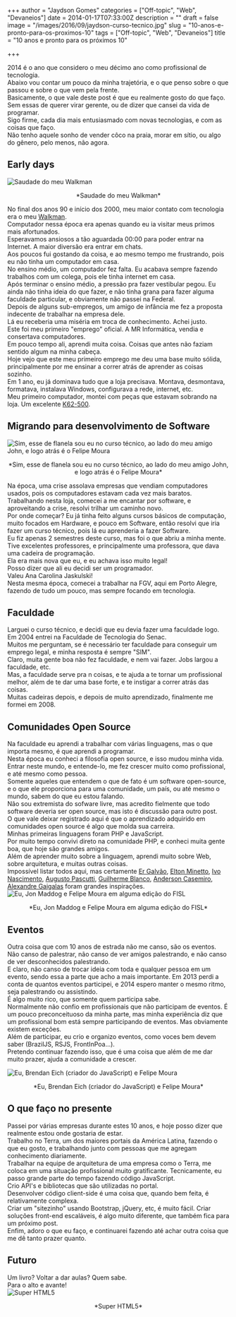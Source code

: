 +++
author = "Jaydson Gomes"
categories = ["Off-topic", "Web", "Devaneios"]
date = 2014-01-17T07:33:00Z
description = ""
draft = false
image = "/images/2016/09/jaydson-curso-tecnico.jpg"
slug = "10-anos-e-pronto-para-os-proximos-10"
tags = ["Off-topic", "Web", "Devaneios"]
title = "10 anos e pronto para os próximos 10"

+++

2014 é o ano que considero o meu décimo ano como profissional de tecnologia.  
Abaixo vou contar um pouco da minha trajetória, e o que penso sobre o que passou e sobre o que vem pela frente.  
Basicamente, o que vale deste post é que eu realmente gosto do que faço.  
Sem essas de querer virar gerente, ou de dizer que cansei da vida de programar.  
Sigo firme, cada dia mais entusiasmado com novas tecnologias, e com as coisas que faço.  
Não tenho aquele sonho de vender côco na praia, morar em sítio, ou algo do gênero, pelo menos, não agora.  

## Early days  
![Saudade do meu Walkman](/images/2016/09/walkman.jpg)  
<center>*Saudade do meu Walkman*</center>

No final dos anos 90 e início dos 2000, meu maior contato com tecnologia era o meu [Walkman](http://pt.wikipedia.org/wiki/Walkman).  
Computador nessa época era apenas quando eu ia visitar meus primos mais afortunados.  
Esperavamos ansiosos a tão aguardada 00:00 para poder entrar na Internet. A maior diversão era entrar em chats.  
Aos poucos fui gostando da coisa, e ao mesmo tempo me frustrando, pois eu não tinha um computador em casa.  
No ensino médio, um computador fez falta. Eu acabava sempre fazendo trabalhos com um colega, pois ele tinha internet em casa.  
Após terminar o ensino médio, a pressão pra fazer vestibular pegou. Eu ainda não tinha ideia do que fazer, e não tinha grana para fazer alguma faculdade particular, e obviamente não passei na Federal.  
Depois de alguns sub-empregos, um amigo de infância me fez a proposta indecente de trabalhar na empresa dele.  
Lá eu receberia uma miséria em troca de conhecimento. Achei justo.  
Este foi meu primeiro "emprego" oficial. A MR Informática, vendia e consertava computadores.  
Em pouco tempo ali, aprendi muita coisa. Coisas que antes não faziam sentido algum na minha cabeça.  
Hoje vejo que este meu primeiro emprego me deu uma base muito sólida, principalmente por me ensinar a correr atrás de aprender as coisas sozinho.  
Em 1 ano, eu já dominava tudo que a loja precisava. Montava, desmontava, formatava, instalava Windows, configurava a rede, internet, etc.  
Meu primeiro computador, montei com peças que estavam sobrando na loja. Um excelente [K62-500](http://pt.wikipedia.org/wiki/AMD_K6-2).  

## Migrando para desenvolvimento de Software  
![Sim, esse de flanela sou eu no curso técnico, ao lado do meu amigo John, e logo atrás é o Felipe Moura](/images/2016/09/jaydson-curso-tecnico-1.jpg)

<center>*Sim, esse de flanela sou eu no curso técnico, ao lado do meu amigo John, e logo atrás é o Felipe Moura*</center>

Na época, uma crise assolava empresas que vendiam computadores usados, pois os computadores estavam cada vez mais baratos.  Trabalhando nesta loja, comecei a me encantar por software, e aproveitando a crise, resolvi trilhar um caminho novo.  
Por onde começar? Eu já tinha feito alguns cursos básicos de computação, muito focados em Hardware, e pouco em Software, então resolvi que iria fazer um curso técnico, pois lá eu aprenderia a fazer Software.  
Eu fiz apenas 2 semestres deste curso, mas foi o que abriu a minha mente.  
Tive excelentes professores, e principalmente uma professora, que dava uma cadeira de programação.  
Ela era mais nova que eu, e eu achava isso muito legal!  
Posso dizer que ali eu decidi ser um programador.  
Valeu Ana Carolina Jaskulski!  
Nesta mesma época, comecei a trabalhar na FGV, aqui em Porto Alegre, fazendo de tudo um pouco, mas sempre focando em tecnologia.  

## Faculdade  
Larguei o curso técnico, e decidi que eu devia fazer uma faculdade logo.  
Em 2004 entrei na Faculdade de Tecnologia do Senac.  
Muitos me perguntam, se é necessário ter faculdade para conseguir um emprego legal, e minha resposta é sempre "SIM".  
Claro, muita gente boa não fez faculdade, e nem vai fazer. Jobs largou a faculdade, etc.  
Mas, a faculdade serve pra n coisas, e te ajuda a te tornar um profissional melhor, além de te dar uma base forte, e te instigar a correr atrás das coisas.  
Muitas cadeiras depois, e depois de muito aprendizado, finalmente me formei em 2008.  

## Comunidades Open Source  
Na faculdade eu aprendi a trabalhar com várias linguagens, mas o que importa mesmo, é que aprendi a programar.  
Nesta época eu conheci a filosofia open source, e isso mudou minha vida.  
Entrar neste mundo, e entende-lo, me fez crescer muito como profissional, e até mesmo como pessoa.  
Somente aqueles que entendem o que de fato é um software open-source, e o que ele proporciona para uma comunidade, um país, ou até mesmo o mundo, sabem do que eu estou falando.  
Não sou extremista do sofware livre, mas acredito fielmente que todo software deveria ser open source, mas isto é discussão para outro post.  
O que vale deixar registrado aqui é que o aprendizado adquirido em comunidades open source é algo que molda sua carreira.  
Minhas primeiras linguagens foram PHP e JavaScript.  
Por muito tempo convivi direto na comunidade PHP, e conheci muita gente boa, que hoje são grandes amigos.  
Além de aprender muito sobre a linguagem, aprendi muito sobre Web, sobre arquitetura, e muitas outras coisas.  
Impossível listar todos aqui, mas certamente [Er Galvão](https://twitter.com/galvao), [Elton Minetto](https://twitter.com/eminetto), [Ivo Nascimento](https://twitter.com/ivonascimento), [Augusto Pascutti](https://twitter.com/augustohp), [Guilherme Blanco](https://twitter.com/guilhermeblanco), [Anderson Casemiro](https://twitter.com/duodraco), [Alexandre Gaigalas](https://twitter.com/alganet) foram grandes inspirações.  
![Eu, Jon Maddog e Felipe Moura em alguma edição do FISL](/images/2016/09/maddog.jpg)
<center>*Eu, Jon Maddog e Felipe Moura em alguma edição do FISL*</center>

## Eventos  
Outra coisa que com 10 anos de estrada não me canso, são os eventos.  
Não canso de palestrar, não canso de ver amigos palestrando, e não canso de ver desconhecidos palestrando.  
E claro, não canso de trocar ideia com toda e qualquer pessoa em um evento, sendo essa a parte que acho a mais importante.  Em 2013 perdi a conta de quantos eventos participei, e 2014 espero manter o mesmo ritmo, seja palestrando ou assistindo.  
É algo muito rico, que somente quem participa sabe.  
Normalmente não confio em profissionais que não participam de eventos. É um pouco preconceituoso da minha parte, mas minha experiência diz que um profissional bom está sempre participando de eventos. Mas obviamente existem exceções.  
Além de participar, eu crio e organizo eventos, como voces bem devem saber (BrazilJS, RSJS, FrontInPoa...).  
Pretendo continuar fazendo isso, que é uma coisa que além de me dar muito prazer, ajuda a comunidade a crescer.  

![Eu, Brendan Eich (criador do JavaScript) e Felipe Moura](/images/2016/09/me-brendan-1.jpeg)
<center>*Eu, Brendan Eich (criador do JavaScript) e Felipe Moura*</center>

## O que faço no presente  
Passei por várias empresas durante estes 10 anos, e hoje posso dizer que realmente estou onde gostaria de estar.  
Trabalho no Terra, um dos maiores portais da América Latina, fazendo o que eu gosto, e trabalhando junto com pessoas que me agregam conhecimento diariamente.  
Trabalhar na equipe de arquitetura de uma empresa como o Terra, me coloca em uma situação profissional muito gratificante.  Tecnicamente, eu passo grande parte do tempo fazendo código JavaScript.  
Crio API's e bibliotecas que são utilizadas no portal.  
Desenvolver código client-side é uma coisa que, quando bem feita, é relativamente complexa.  
Criar um "sitezinho" usando Bootstrap, jQuery, etc, é muito fácil. Criar soluções front-end escaláveis, é algo muito diferente, que também fica para um próximo post.  
Enfim, adoro o que eu faço, e continuarei fazendo até achar outra coisa que me dê tanto prazer quanto.  

## Futuro  
Um livro? Voltar a dar aulas? Quem sabe.  
Para o alto e avante!  
![Super HTML5](/images/2016/09/super-html5.jpeg)
<center>*Super HTML5*</center>


